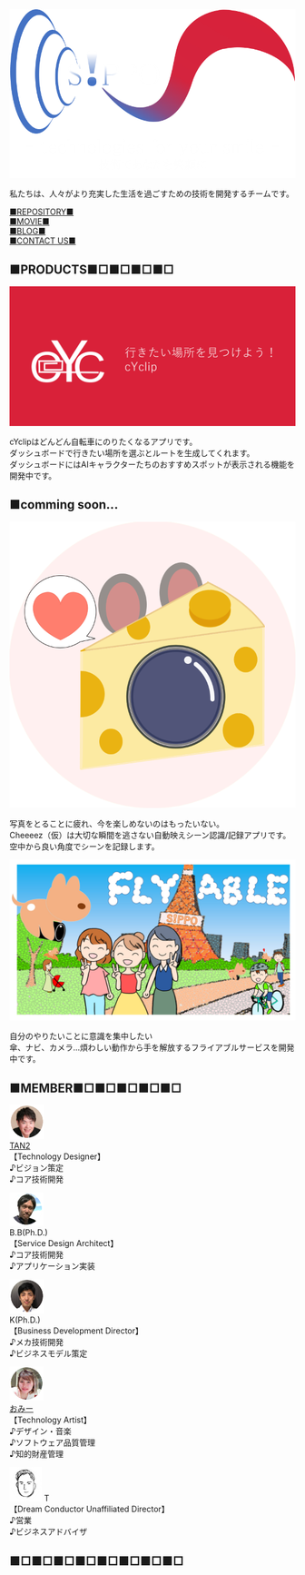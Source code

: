 <div id="img">
<img src="S!PPO2.png" alt="">
</div>
  
  
  私たちは、人々がより充実した生活を過ごすための技術を開発するチームです。  
  
    
<!--[NEWS](https://team-sippo.github.io/)  
[ABOUT US](https://team-sippo.github.io/)  
[PRODUCTS](https://github.com/Team-SIPPO/Team-SIPPO.github.io/products.md)-->  

[■REPOSITORY■](https://github.com/Team-SIPPO?tab=repositories)  
[■MOVIE■](https://www.youtube.com/channel/UCV285Ke2ubPht54D4sOOsqw)  
[■BLOG■](https://knalaboratory.hatenablog.com/)  
[■CONTACT US■](<mailto:team.sippo@gmail.com>)  
## ■PRODUCTS■□■□■□■□
<div id="img">
  <a href="https://play.google.com/store/apps/details?id=com.laboratory.kna.cyclip&hl=ja">
  <img src="cYclip.png" alt="">
  </a>
</div>
  
cYclipはどんどん自転車にのりたくなるアプリです。  
ダッシュボードで行きたい場所を選ぶとルートを生成してくれます。  
ダッシュボードにはAIキャラクターたちのおすすめスポットが表示される機能を開発中です。  
  
  
## ■comming soon...  
  
  
  
<div id="img">
  <img src="Cheeeez1-1.png" alt="">
</div>
  
写真をとることに疲れ、今を楽しめないのはもったいない。  
Cheeeez（仮）は大切な瞬間を逃さない自動映えシーン認識/記録アプリです。  
空中から良い角度でシーンを記録します。  
  
  
<div id="img">
  <img src="プレゼンテーション2.jpg" alt="">
</div>
  
自分のやりたいことに意識を集中したい  
傘、ナビ、カメラ…煩わしい動作から手を解放するフライアブルサービスを開発中です。
  
  
## ■MEMBER■□■□■□■□■□  
![TAN2](TAN2.png)  
[TAN2](https://twitter.com/TatsuyaMori3)  
【Technology Designer】  
♪ビジョン策定  
♪コア技術開発  

![B.B.](B.B..png)  
B.B(Ph.D.)  
【Service Design Architect】  
♪コア技術開発  
♪アプリケーション実装  
  
![K](K.png)  
K(Ph.D.)  
【Business Development Director】  
♪メカ技術開発  
♪ビジネスモデル策定  
  
![おみー](おみー.png)  
[おみー](https://twitter.com/MTRunners)  
【Technology Artist】  
♪デザイン・音楽  
♪ソフトウェア品質管理  
♪知的財産管理  
  
![T](T.png)
T  
【Dream Conductor Unaffiliated Director】  
♪営業  
♪ビジネスアドバイザ  
  
## ■□■□■□■□■□■□■□■□
